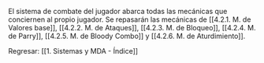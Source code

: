 
El sistema de combate del jugador abarca todas las mecánicas que conciernen al propio jugador. Se repasarán las mecánicas de [[4.2.1. M. de Valores base]], [[4.2.2. M. de Ataques]], [[4.2.3. M. de Bloqueo]], [[4.2.4. M. de Parry]], [[4.2.5. M. de Bloody Combo]] y [[4.2.6. M. de Aturdimiento]].

Regresar: [[1. Sistemas y MDA - Índice]]